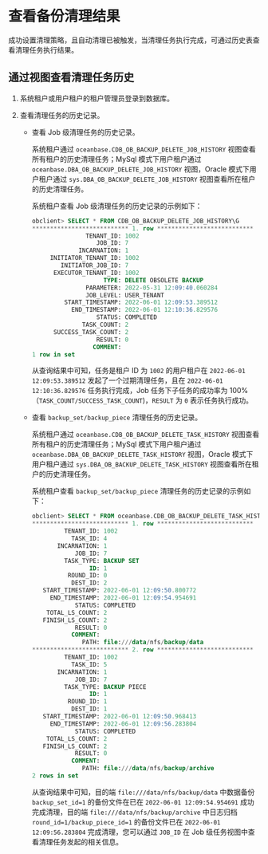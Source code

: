 # 查看备份清理结果

成功设置清理策略，且自动清理已被触发，当清理任务执行完成，可通过历史表查看清理任务执行结果。

## 通过视图查看清理任务历史

1. 系统租户或用户租户的租户管理员登录到数据库。

2. 查看清理任务的历史记录。

   * 查看 Job 级清理任务的历史记录。

      系统租户通过 `oceanbase.CDB_OB_BACKUP_DELETE_JOB_HISTORY` 视图查看所有租户的历史清理任务；MySql 模式下用户租户通过 `oceanbase.DBA_OB_BACKUP_DELETE_JOB_HISTORY` 视图，Oracle 模式下用户租户通过 `sys.DBA_OB_BACKUP_DELETE_JOB_HISTORY` 视图查看所在租户的历史清理任务。

      系统租户查看 Job 级清理任务的历史记录的示例如下：

      ```sql
      obclient> SELECT * FROM CDB_OB_BACKUP_DELETE_JOB_HISTORY\G
      *************************** 1. row ***************************
                     TENANT_ID: 1002
                        JOB_ID: 7
                   INCARNATION: 1
           INITIATOR_TENANT_ID: 1002
              INITIATOR_JOB_ID: 7
            EXECUTOR_TENANT_ID: 1002
                          TYPE: DELETE OBSOLETE BACKUP
                     PARAMETER: 2022-05-31 12:09:40.060284
                     JOB_LEVEL: USER_TENANT
               START_TIMESTAMP: 2022-06-01 12:09:53.389512
                 END_TIMESTAMP: 2022-06-01 12:10:36.829576 
                        STATUS: COMPLETED
                    TASK_COUNT: 2
            SUCCESS_TASK_COUNT: 2
                        RESULT: 0
                       COMMENT: 
      1 row in set
      ```

      从查询结果中可知，任务是租户 ID 为 `1002` 的用户租户在 `2022-06-01 12:09:53.389512` 发起了一个过期清理任务，且在 `2022-06-01 12:10:36.829576` 任务执行完成，Job 任务下子任务的成功率为 100%（`TASK_COUNT/SUCCESS_TASK_COUNT`)，`RESULT` 为 `0` 表示任务执行成功。

   * 查看 `backup_set/backup_piece` 清理任务的历史记录。

      系统租户通过 `oceanbase.CDB_OB_BACKUP_DELETE_TASK_HISTORY` 视图查看所有租户的历史清理任务；MySql 模式下用户租户通过 `oceanbase.DBA_OB_BACKUP_DELETE_TASK_HISTORY` 视图，Oracle 模式下用户租户通过 `sys.DBA_OB_BACKUP_DELETE_TASK_HISTORY` 视图查看所在租户的历史清理任务。

      系统租户查看 `backup_set/backup_piece` 清理任务的历史记录的示例如下：

      ```sql
      obclient> SELECT * FROM oceanbase.CDB_OB_BACKUP_DELETE_TASK_HISTORY\G
      *************************** 1. row ***************************
               TENANT_ID: 1002
                 TASK_ID: 4
             INCARNATION: 1
                  JOB_ID: 7
               TASK_TYPE: BACKUP SET
                      ID: 1
                ROUND_ID: 0
                 DEST_ID: 2
         START_TIMESTAMP: 2022-06-01 12:09:50.800772
           END_TIMESTAMP: 2022-06-01 12:09:54.954691 
                  STATUS: COMPLETED
          TOTAL_LS_COUNT: 2
         FINISH_LS_COUNT: 2
                  RESULT: 0
                 COMMENT: 
                    PATH: file:///data/nfs/backup/data
      *************************** 2. row ***************************
               TENANT_ID: 1002
                 TASK_ID: 5
             INCARNATION: 1
                  JOB_ID: 7
               TASK_TYPE: BACKUP PIECE
                      ID: 1
                ROUND_ID: 1
                 DEST_ID: 1
         START_TIMESTAMP: 2022-06-01 12:09:50.968413
           END_TIMESTAMP: 2022-06-01 12:09:56.283804 
                  STATUS: COMPLETED
          TOTAL_LS_COUNT: 2
         FINISH_LS_COUNT: 2
                  RESULT: 0
                 COMMENT: 
                    PATH: file:///data/nfs/backup/archive
      2 rows in set
      ```

      从查询结果中可知，目的端 `file:///data/nfs/backup/data` 中数据备份 `backup_set_id=1` 的备份文件在已在 `2022-06-01 12:09:54.954691` 成功完成清理，目的端 `file:///data/nfs/backup/archive` 中日志归档 `round_id=1/backup_piece_id=1` 的备份文件已在 `2022-06-01 12:09:56.283804` 完成清理，您可以通过 `JOB_ID` 在 Job 级任务视图中查看清理任务发起的相关信息。
